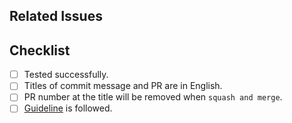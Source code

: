 <!--- 
Thanks for the contribution. We appreciate it.
Be sure to checkout our guideline.
-->
## Related Issues

## Checklist
- [ ] Tested successfully.
- [ ] Titles of commit message and PR are in English.
- [ ] PR number at the title will be removed when `squash and merge`.
- [ ] [Guideline](${https://github.com/tymsai/marmoym-dev-support/blob/dev/CONTRIBUTING.md#commit-messages}) is followed. 